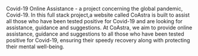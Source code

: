 Covid-19 Online Assistance - a project concerning the global pandemic, Covid-19.
In this full stack project,a website called CoAstra is built to assist all those who have been tested positive for Covid-19 and are looking for assistance, guidance and suggestions.
At CoAstra, we aim to provide online assistance, guidance and suggestions to all those who have been tested positive for Covid-19, ensuring their speedy recovery along with protecting their mental well-being.

